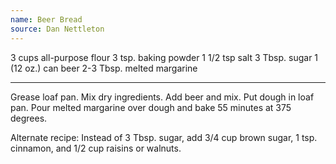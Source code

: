 ```yaml
---
name: Beer Bread
source: Dan Nettleton
---
```


3 cups all-purpose flour
3 tsp. baking powder
1 1/2 tsp salt
3 Tbsp. sugar
1 (12 oz.) can beer
2-3 Tbsp. melted margarine

---

Grease loaf pan.  Mix dry ingredients.  Add beer and mix.  Put dough
in loaf pan.  Pour melted margarine over dough and bake 55 minutes at
375 degrees.

Alternate recipe:  Instead of 3 Tbsp. sugar, add 3/4 cup brown sugar,
1 tsp. cinnamon, and 1/2 cup raisins or walnuts.

